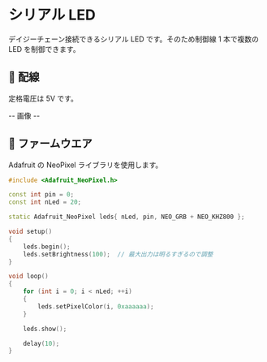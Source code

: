 # シリアル LED

デイジーチェーン接続できるシリアル LED です。そのため制御線 1 本で複数の LED を制御できます。

## 🌟 配線

定格電圧は 5V です。

-- 画像 --

## 🌟 ファームウエア

Adafruit の NeoPixel ライブラリを使用します。

```cpp title="RaspberryPi Pico での使用例"
#include <Adafruit_NeoPixel.h>

const int pin = 0;
const int nLed = 20;

static Adafruit_NeoPixel leds{ nLed, pin, NEO_GRB + NEO_KHZ800 };

void setup()
{
    leds.begin();
    leds.setBrightness(100);  // 最大出力は明るすぎるので調整
}

void loop()
{
    for (int i = 0; i < nLed; ++i)
    {
        leds.setPixelColor(i, 0xaaaaaa);
    }

    leds.show();

    delay(10);
}
```
